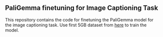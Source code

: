 ## PaliGemma finetuning for Image Captioning Task
This repository contains the code for finetuning the PaliGemma model for the image captioning task.
Use first 5GB dataset from [here](https://huggingface.co/datasets/jackyhate/text-to-image-2M) to train the model.



